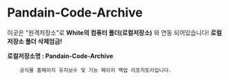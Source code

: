 # Pandain-Code-Archive

이곳은 "원격저장소"로 **White의 컴퓨터 폴더(로컬저장소)** 와 연동 되어있습니다! **로컬저장소 폴더 삭제엄금!**

**로컬저장소명 : Pandain-Code-Archive**

```
    공식몰 홈페이지 유지보수 및 기능 페이지 백업 리포지토리입니다.

``` 